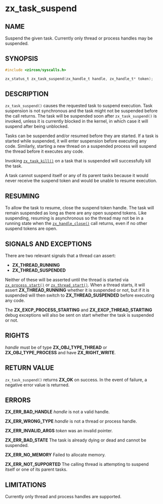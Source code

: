 # zx_task_suspend

## NAME

<!-- Updated by update-docs-from-fidl, do not edit. -->

Suspend the given task. Currently only thread or process handles may be suspended.

## SYNOPSIS

<!-- Updated by update-docs-from-fidl, do not edit. -->

```c
#include <zircon/syscalls.h>

zx_status_t zx_task_suspend(zx_handle_t handle, zx_handle_t* token);
```

## DESCRIPTION

`zx_task_suspend()` causes the requested task to suspend
execution. Task suspension is not synchronous and the task might not
be suspended before the call returns. The task will be suspended soon
after `zx_task_suspend()` is invoked, unless it is currently blocked in
the kernel, in which case it will suspend after being unblocked.

Tasks can be suspended and/or resumed before they are started. If a task is
started while suspended, it will enter suspension before executing any code.
Similarly, starting a new thread on a suspended process will suspend the thread
before it executes any code.

Invoking [`zx_task_kill()`] on a task that is suspended will successfully kill
the task.

A task cannot suspend itself or any of its parent tasks because it would never
receive the suspend token and would be unable to resume execution.

## RESUMING

To allow the task to resume, close the suspend token handle. The task will
remain suspended as long as there are any open suspend tokens. Like suspending,
resuming is asynchronous so the thread may not be in a running state when the
[`zx_handle_close()`] call returns, even if no other suspend tokens
are open.

## SIGNALS AND EXCEPTIONS

There are two relevant signals that a thread can assert:

- **ZX_THREAD_RUNNING**
- **ZX_THREAD_SUSPENDED**

Neither of these will be asserted until the thread is started via
[`zx_process_start()`] or [`zx_thread_start()`]. When
a thread starts, it will assert **ZX_THREAD_RUNNING** whether it is suspended
or not, but if it is suspended will then switch to **ZX_THREAD_SUSPENDED**
before executing any code.

The **ZX_EXCP_PROCESS_STARTING** and **ZX_EXCP_THREAD_STARTING** debug
exceptions will also be sent on start whether the task is suspended or not.

## RIGHTS

<!-- Updated by update-docs-from-fidl, do not edit. -->

*handle* must be of type **ZX_OBJ_TYPE_THREAD** or **ZX_OBJ_TYPE_PROCESS** and have **ZX_RIGHT_WRITE**.

## RETURN VALUE

`zx_task_suspend()` returns **ZX_OK** on success.
In the event of failure, a negative error value is returned.

## ERRORS

**ZX_ERR_BAD_HANDLE** *handle* is not a valid handle.

**ZX_ERR_WRONG_TYPE** *handle* is not a thread or process handle.

**ZX_ERR_INVALID_ARGS**  *token*  was an invalid pointer.

**ZX_ERR_BAD_STATE**  The task is already dying or dead and cannot be suspended.

**ZX_ERR_NO_MEMORY**  Failed to allocate memory.

**ZX_ERR_NOT_SUPPORTED**  The calling thread is attempting to suspend itself or
                          one of its parent tasks.

## LIMITATIONS

Currently only thread and process handles are supported.

<!-- References updated by update-docs-from-fidl, do not edit. -->

[`zx_handle_close()`]: handle_close.md
[`zx_process_start()`]: process_start.md
[`zx_task_kill()`]: task_kill.md
[`zx_thread_start()`]: thread_start.md
